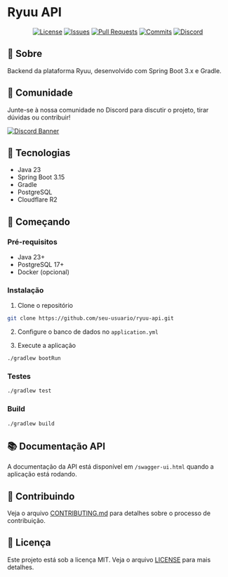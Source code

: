 # Ryuu API

<div align="center">

[![License](https://img.shields.io/github/license/devgugga/Ryuu-Api)](LICENSE)
[![Issues](https://img.shields.io/github/issues/devgugga/Ryuu-Api)](https://github.com/devgugga/Ryuu-Api)
[![Pull Requests](https://img.shields.io/github/issues-pr/devgugga/Ryuu-Api)](https://github.com/devgugga/Ryuu-Api/pulls)
[![Commits](https://img.shields.io/github/commit-activity/m/devgugga/Ryuu-Api)](https://github.com/devgugga/Ryuu-Api/commits)
[![Discord](https://img.shields.io/discord/1304459186423201853?color=7289da&label=Discord&logo=discord&logoColor=white)](https://discord.gg/8RtfsTGHxk)

</div>

## 📖 Sobre

Backend da plataforma Ryuu, desenvolvido com Spring Boot 3.x e Gradle.

## 🤝 Comunidade

Junte-se à nossa comunidade no Discord para discutir o projeto, tirar dúvidas ou contribuir!

[![Discord Banner](https://discord.com/api/guilds/1304459186423201853/widget.png?style=banner2)](https://discord.gg/8RtfsTGHxk)

## 🚀 Tecnologias

- Java 23
- Spring Boot 3.15
- Gradle
- PostgreSQL
- Cloudflare R2

## 🌟 Começando

### Pré-requisitos

- Java 23+
- PostgreSQL 17+
- Docker (opcional)

### Instalação

1. Clone o repositório

```bash
git clone https://github.com/seu-usuario/ryuu-api.git
```

2. Configure o banco de dados no `application.yml`

3. Execute a aplicação

```bash
./gradlew bootRun
```

### Testes

```bash
./gradlew test
```

### Build

```bash
./gradlew build
```

## 📚 Documentação API

A documentação da API está disponível em `/swagger-ui.html` quando a aplicação está rodando.

## 🤝 Contribuindo

Veja o arquivo [CONTRIBUTING.md](CONTRIBUTING.md) para detalhes sobre o processo de contribuição.

## 📝 Licença

Este projeto está sob a licença MIT. Veja o arquivo [LICENSE](LICENSE) para mais detalhes.

